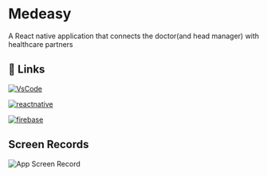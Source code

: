# Medeasy

A React native application that connects the doctor(and head manager) with healthcare partners

## 🔗 Links
[![VsCode](https://img.shields.io/badge/Visual%20Studio%20Code-007ACC?style=flat-square&logo=Visual%20Studio%20Code&logoColor=white)](https://code.visualstudio.com/download)

[![reactnative](https://img.shields.io/badge/React%20Native-61DAFB?style=flat-square&logo=React&logoColor=black)](https://reactnative.dev/docs/getting-started)

[![firebase](https://img.shields.io/badge/Firebase-FFCA28?style=flat-square&logo=firebase&logoColor=black)](https://firebase.google.com/docs)

## Screen Records

![App Screen Record](https://github.com/OmAr-Kader/medeasy/assets/137582672/48da849b-e144-406f-816b-f355e35a90fd)
